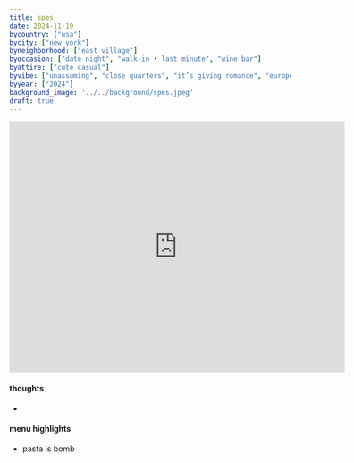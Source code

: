 ```yaml
---
title: spes
date: 2024-11-19
bycountry: ["usa"]
bycity: ["new york"]
byneighborhood: ["east village"]
byoccasion: ["date night", "walk-in • last minute", "wine bar"]
byattire: ["cute casual"]
byvibe: ["unassuming", "close quarters", "it’s giving romance", "european"]
byyear: ["2024"]
background_image: '../../background/spes.jpeg'
draft: true
---
```


<iframe src="https://www.google.com/maps/embed?pb=!1m18!1m12!1m3!1d6046.927398729731!2d-73.98530692328639!3d40.72982117139106!2m3!1f0!2f0!3f0!3m2!1i1024!2i768!4f13.1!3m3!1m2!1s0x89c259784531fbad%3A0x2e2991d0aaaf9838!2sSpes!5e0!3m2!1sen!2sus!4v1732657438997!5m2!1sen!2sus" width="600" height="450" style="border:0;" allowfullscreen="" loading="lazy" referrerpolicy="no-referrer-when-downgrade"></iframe>

#### thoughts
* 

#### menu highlights
* pasta is bomb
